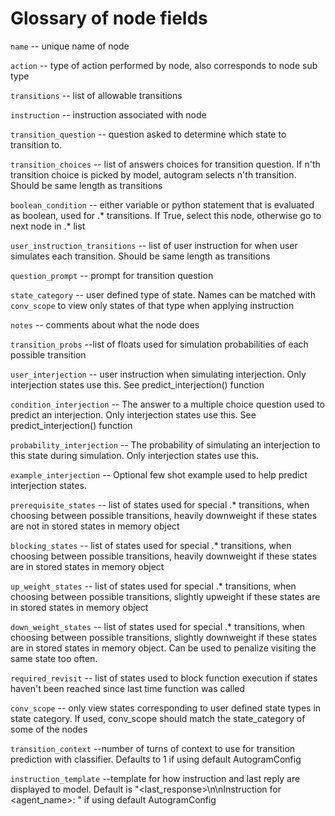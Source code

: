 
# Glossary of node fields


`name` -- unique name of node

`action` -- type of action performed by node, also corresponds to node sub type

`transitions` -- list of allowable transitions

`instruction` -- instruction associated with node

`transition_question` -- question asked to determine which state to transition to.

`transition_choices` -- list of answers choices for transition question. If n'th transition choice is picked by model, autogram selects n'th transition. Should be same length as transitions

`boolean_condition` -- either variable or python statement that is evaluated as boolean, used for .* transitions. If True, select this node, otherwise go to next node in .* list

`user_instruction_transitions` -- list of user instruction for when user simulates each transition. Should be same length as transitions

`question_prompt` -- prompt for transition question

`state_category` -- user defined type of state. Names can be matched with `conv_scope` to view only states of that type when applying instruction

`notes` -- comments about what the node does

`transition_probs` --list of floats used for simulation probabilities of each possible transition

`user_interjection` -- user instruction when simulating interjection. Only interjection states use this. See predict_interjection() function

`condition_interjection` -- The answer to a multiple choice question used to predict an interjection. Only interjection states use this. See predict_interjection() function

`probability_interjection` -- The probability of simulating an interjection to this state during simulation. Only interjection states use this.

`example_interjection` -- Optional few shot example used to help predict interjection states.

`prerequisite_states` -- list of states used for special .* transitions, when choosing between possible transitions, heavily downweight if these states are not in stored states in memory object

`blocking_states` -- list of states used for special .* transitions, when choosing between possible transitions, heavily downweight if these states are in stored states in memory object

`up_weight_states` -- list of states used for special .* transitions, when choosing between possible transitions, slightly upweight if these states are in stored states in memory object

`down_weight_states` -- list of states used for special .* transitions, when choosing between possible transitions, slightly downweight if these states are in stored states in memory object. Can be used to penalize visiting the same state too often.



`required_revisit` -- list of states used to block function execution if states haven't been reached since last time function was called

`conv_scope` -- only view states corresponding to user defined state types in state category. If used, conv_scope should match the state_category of some of the nodes

`transition_context` --number of turns of context to use for transition prediction with classifier. Defaults to 1 if using default AutogramConfig

`instruction_template` --template for how instruction and last reply are displayed to model. Default is "<last_response>\n\nInstruction for <agent_name>: <instruction>" if using default AutogramConfig     